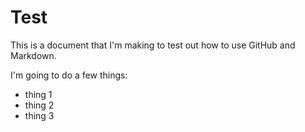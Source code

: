 # Test

This is a document that I'm making to test out how to use GitHub and Markdown. 

I'm going to do a few things: 

- thing 1
- thing 2
- thing 3


